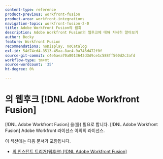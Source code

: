 ```yaml
---
content-type: reference
product-previous: workfront-fusion
product-area: workfront-integrations
navigation-topic: workfront-fusion-2-0
title: Adobe Workfront Fusion의 웹훅
description: Adobe Workfront Fusion의 웹후크에 대해 자세히 알아보기
author: Becky
feature: Workfront Fusion
recommendations: noDisplay, noCatalog
exl-id: 54d74cd4-8513-45aa-8ac4-0a746d472f0f
source-git-commit: c4e5aea70a8013643d3d9ce1c588ff560d2c3afd
workflow-type: tm+mt
source-wordcount: '35'
ht-degree: 0%

---
```


# 의 웹후크 [!DNL Adobe Workfront Fusion]

[!DNL Adobe Workfront Fusion] 을(를) 필요로 합니다. [!DNL Adobe Workfront Fusion] Adobe Workfront 라이선스 이외의 라이선스.

이 섹션에는 다음 문서가 포함됩니다.

* [의 인스턴트 트리거(웹후크) [!DNL Adobe Workfront Fusion]](../../workfront-fusion/webhooks/instant-triggers-webhooks.md)
